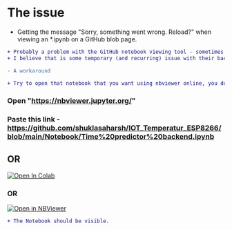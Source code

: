 # The issue

- Getting the message "Sorry, something went wrong. Reload?" when viewing an *.ipynb on a GitHub blob page.
```diff
+ Probably a problem with the GitHub notebook viewing tool - sometimes github fails to render the ipynb notebooks, 
+ I believe that is some temporary (and recurring) issue with their backend

- A workaround

+ Try to open that notebook that you want using nbviewer online, you don't need to install it.
```
### Open "https://nbviewer.jupyter.org/"
### Paste this link - https://github.com/shuklasaharsh/IOT_Temperatur_ESP8266/blob/main/Notebook/Time%20predictor%20backend.ipynb

## OR
[![Open In Colab](https://colab.research.google.com/assets/colab-badge.svg)](https://colab.research.google.com/github/shuklasaharsh/IOT_Temperatur_ESP8266/blob/main/Notebook/Time%20predictor%20backend.ipynb)

### OR

[![Open in NBViewer](https://user-images.githubusercontent.com/2791223/29387450-e5654c72-8294-11e7-95e4-090419520edb.png)](https://nbviewer.jupyter.org/github/shuklasaharsh/Oil-Price-Analysis-Data/blob/main/Visualisation%20and%20analytics.ipynb)

```diff
+ The Notebook should be visible.
```
